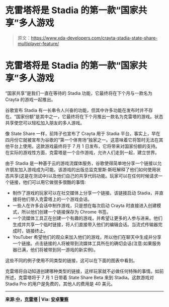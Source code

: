 # 克雷塔将是 Stadia 的第一款“国家共享”多人游戏

> 原文：<https://www.xda-developers.com/crayta-stadia-state-share-multiplayer-feature/>

# 克雷塔将是 Stadia 的第一款“国家共享”多人游戏

“国家共享”是我们一直在等待的 Stadia 功能，它最终将在下个月与一款名为 Crayta 的游戏一起推出。

谷歌宣布 Stadia 有一长串令人兴奋的功能，但其中许多功能在发布时并不存在。“国家份额”是其中之一，它最终将在下个月推出一款名为克雷塔的游戏。状态共享使您可以轻松加入朋友的多人游戏。

像 State Share 一样，前阵子也宣布了 Crayta 用于 Stadia 平台。事实上，早在四月份它就被宣布为谷歌的“第一个体育场”独家之一。这意味着它将暂时无法在其他平台上使用。这款游戏最终将于 7 月 1 日发布，它将带来对国家份额的支持。在实际的游戏性方面，克雷塔是一个合作游戏，允许人们走到一起，建立世界。

由于 Stadia 是一种基于云的游戏流媒体服务，谷歌使得简单地分享一个链接以允许朋友加入游戏成为可能。该游戏的出版总监克里斯·斯旺解释了他们如何使用状态共享(这是在测试中)以及他们自己的共享代码功能。玩家可以在任何时候请求一个链接，他们可以用它做很多很酷的事情:

*   制作了游戏的玩家可以在社交媒体上分享一个链接。该链接启动 Stadia，并直接将他们带入克雷塔上的一个游戏会话。
*   一些人在许多会话中制作游戏，只是想在每次启动 Crayta 时直接进入创建模式，所以他们创建一个链接保存为 Chrome 书签。
*   一个流媒体工具正在创建一个有趣的游戏，并希望让更多的人参与进来。他们生成并共享一个临时链接，将人们直接带入他们的编辑会话。当流式传输器完成时，链接终止。
*   YouTuber 希望他们的观众来加入他们的游戏，所以他们在聊天中生成并分享一个链接。点击链接的人将被带到流媒体工具所在的确切会话(注意:如果服务器已满，他们将被带到同一游戏的新实例)。

这些不同的例子使用不同类型的链接，这可以在下面的图表中看到。

克雷塔将自动知道创建哪种类型的链接，这样玩家就不必做任何特殊的事情。如前所述，克雷塔将于 7 月 1 日带着 State Share Beta 来到 Stadia。这款游戏对 Stadia Pro 的用户是免费的，其他人的费用是 40 美元。

* * *

**来源:[中](https://medium.com/unit2games/introducing-stadia-state-share-beta-with-crayta-b024575dc52)，[克雷塔](https://crayta.com/) | Via: [安卓警察](https://www.androidpolice.com/2020/06/19/stadias-state-share-will-allow-you-to-seamlessly-jump-into-a-friends-multiplayer-game/)**